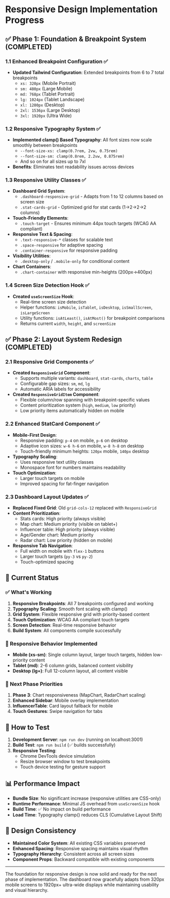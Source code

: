 # Responsive Design Implementation Progress

## ✅ Phase 1: Foundation & Breakpoint System (COMPLETED)

### 1.1 Enhanced Breakpoint Configuration ✅
- **Updated Tailwind Configuration**: Extended breakpoints from 6 to 7 total breakpoints
  - `xs: 320px` (Mobile Portrait)
  - `sm: 480px` (Large Mobile) 
  - `md: 768px` (Tablet Portrait)
  - `lg: 1024px` (Tablet Landscape)
  - `xl: 1280px` (Desktop)
  - `2xl: 1536px` (Large Desktop)
  - `3xl: 1920px` (Ultra Wide)

### 1.2 Responsive Typography System ✅
- **Implemented clamp() Based Typography**: All font sizes now scale smoothly between breakpoints
  - `--font-size-xs: clamp(0.7rem, 2vw, 0.75rem)`
  - `--font-size-sm: clamp(0.8rem, 2.2vw, 0.875rem)`
  - And so on for all sizes up to 7xl
- **Benefits**: Eliminates text readability issues across devices

### 1.3 Responsive Utility Classes ✅
- **Dashboard Grid System**: 
  - `.dashboard-responsive-grid` - Adapts from 1 to 12 columns based on screen size
  - `.stat-cards-grid` - Optimized grid for stat cards (1→2→2→2 columns)
- **Touch-Friendly Elements**:
  - `.touch-target` - Ensures minimum 44px touch targets (WCAG AA compliant)
- **Responsive Text & Spacing**:
  - `.text-responsive-*` classes for scalable text
  - `.space-responsive` for adaptive spacing
  - `.container-responsive` for responsive padding
- **Visibility Utilities**:
  - `.desktop-only` / `.mobile-only` for conditional content
- **Chart Containers**:
  - `.chart-container` with responsive min-heights (200px→400px)

### 1.4 Screen Size Detection Hook ✅
- **Created `useScreenSize` Hook**: 
  - Real-time screen size detection
  - Helper functions: `isMobile`, `isTablet`, `isDesktop`, `isSmallScreen`, `isLargeScreen`
  - Utility functions: `isAtLeast()`, `isAtMost()` for breakpoint comparisons
  - Returns current `width`, `height`, and `screenSize`

## ✅ Phase 2: Layout System Redesign (COMPLETED)

### 2.1 Responsive Grid Components ✅
- **Created `ResponsiveGrid` Component**: 
  - Supports multiple variants: `dashboard`, `stat-cards`, `charts`, `table`
  - Configurable gap sizes: `sm`, `md`, `lg`
  - Automatic ARIA labels for accessibility
- **Created `ResponsiveGridItem` Component**:
  - Flexible column/row spanning with breakpoint-specific values
  - Content prioritization system (`high`, `medium`, `low` priority)
  - Low priority items automatically hidden on mobile

### 2.2 Enhanced StatCard Component ✅
- **Mobile-First Design**:
  - Responsive padding: `p-4` on mobile, `p-6` on desktop
  - Adaptive icon sizes: `w-6 h-6` on mobile, `w-8 h-8` on desktop
  - Touch-friendly minimum heights: `120px` mobile, `140px` desktop
- **Typography Scaling**:
  - Uses responsive text utility classes
  - Monospace font for numbers maintains readability
- **Touch Optimization**:
  - Larger touch targets on mobile
  - Improved spacing for fat-finger navigation

### 2.3 Dashboard Layout Updates ✅
- **Replaced Fixed Grid**: Old `grid-cols-12` replaced with `ResponsiveGrid`
- **Content Prioritization**: 
  - Stats cards: High priority (always visible)
  - Map chart: Medium priority (visible on tablet+)
  - Influencer table: High priority (always visible)
  - Age/Gender chart: Medium priority
  - Radar chart: Low priority (hidden on mobile)
- **Responsive Tab Navigation**:
  - Full width on mobile with `flex-1` buttons
  - Larger touch targets (`py-3` vs `py-2`)
  - Touch-optimized spacing

## 🎯 Current Status

### ✅ What's Working
1. **Responsive Breakpoints**: All 7 breakpoints configured and working
2. **Typography Scaling**: Smooth font scaling with clamp()
3. **Grid System**: Flexible responsive grid with priority-based content
4. **Touch Optimization**: WCAG AA compliant touch targets
5. **Screen Detection**: Real-time responsive behavior
6. **Build System**: All components compile successfully

### 📱 Responsive Behavior Implemented
- **Mobile (xs-sm)**: Single column layout, larger touch targets, hidden low-priority content
- **Tablet (md)**: 2-6 column grids, balanced content visibility
- **Desktop (lg+)**: Full 12-column layout, all content visible

### 🔄 Next Phase Priorities
1. **Phase 3**: Chart responsiveness (MapChart, RadarChart scaling)
2. **Enhanced Sidebar**: Mobile overlay implementation
3. **InfluencerTable**: Card layout fallback for mobile
4. **Touch Gestures**: Swipe navigation for tabs

## 🚀 How to Test

1. **Development Server**: `npm run dev` (running on localhost:3001)
2. **Build Test**: `npm run build` (✅ builds successfully)
3. **Responsive Testing**: 
   - Chrome DevTools device simulation
   - Resize browser window to test breakpoints
   - Touch device testing for gesture support

## 📊 Performance Impact

- **Bundle Size**: No significant increase (responsive utilities are CSS-only)
- **Runtime Performance**: Minimal JS overhead from `useScreenSize` hook
- **Build Time**: ✅ No impact on build performance
- **Load Time**: Typography clamp() reduces CLS (Cumulative Layout Shift)

## 🎨 Design Consistency

- **Maintained Color System**: All existing CSS variables preserved
- **Enhanced Spacing**: Responsive spacing maintains visual rhythm
- **Typography Hierarchy**: Consistent across all screen sizes
- **Component Props**: Backward compatible with existing components

---

The foundation for responsive design is now solid and ready for the next phase of implementation. The dashboard now gracefully adapts from 320px mobile screens to 1920px+ ultra-wide displays while maintaining usability and visual hierarchy.
